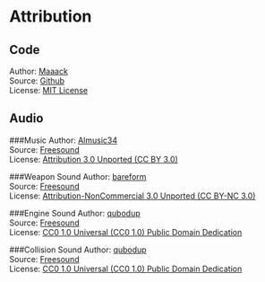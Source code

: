 # Attribution
## Code
Author: [Maaack](https://github.com/Maaack)  
Source: [Github](https://github.com/Maaack/Godot-Projecto-Primero)  
License: [MIT License](./LICENSE.md)

## Audio
###Music
Author: [Almusic34](https://freesound.org/people/Almusic34/)  
Source: [Freesound](https://freesound.org/people/bareform/sounds/218721/)  
License: [Attribution 3.0 Unported (CC BY 3.0)](https://creativecommons.org/licenses/by/3.0/#)

###Weapon Sound
Author: [bareform](https://freesound.org/people/bareform/)  
Source: [Freesound](https://freesound.org/people/bareform/sounds/218721/)  
License: [Attribution-NonCommercial 3.0 Unported (CC BY-NC 3.0)](https://creativecommons.org/licenses/by-nc/3.0/)

###Engine Sound
Author: [qubodup](https://freesound.org/people/qubodup/)  
Source: [Freesound](https://freesound.org/people/qubodup/sounds/146770/)  
License: [CC0 1.0 Universal (CC0 1.0)
Public Domain Dedication](https://creativecommons.org/publicdomain/zero/1.0/)

###Collision Sound
Author: [qubodup](https://freesound.org/people/qubodup/)  
Source: [Freesound](https://freesound.org/people/qubodup/sounds/67617/)  
License: [CC0 1.0 Universal (CC0 1.0)
Public Domain Dedication](https://creativecommons.org/publicdomain/zero/1.0/)